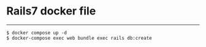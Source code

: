 # Rails7 docker file

---

```
$ docker compose up -d
$ docker-compose exec web bundle exec rails db:create
```
